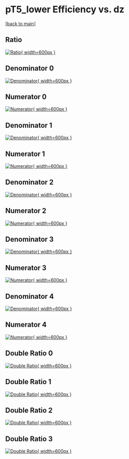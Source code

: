 # pT5_lower Efficiency vs. dz

[[back to main](./)]



## Ratio

[![Ratio](../mtv/var/pT5_lower_vtr_0_-1_eff_dz.png){ width=600px }](../mtv/var/pT5_lower_vtr_0_-1_eff_dz.pdf)

## Denominator 0

[![Denominator](../mtv/den/pT5_lower_vtr_0_-1_eff_dz_den0.png){ width=600px }](../mtv/den/pT5_lower_vtr_0_-1_eff_dz_den0.pdf)

## Numerator 0

[![Numerator](../mtv/num/pT5_lower_vtr_0_-1_eff_dz_num0.png){ width=600px }](../mtv/num/pT5_lower_vtr_0_-1_eff_dz_num0.pdf)

## Denominator 1

[![Denominator](../mtv/den/pT5_lower_vtr_0_-1_eff_dz_den1.png){ width=600px }](../mtv/den/pT5_lower_vtr_0_-1_eff_dz_den1.pdf)

## Numerator 1

[![Numerator](../mtv/num/pT5_lower_vtr_0_-1_eff_dz_num1.png){ width=600px }](../mtv/num/pT5_lower_vtr_0_-1_eff_dz_num1.pdf)

## Denominator 2

[![Denominator](../mtv/den/pT5_lower_vtr_0_-1_eff_dz_den2.png){ width=600px }](../mtv/den/pT5_lower_vtr_0_-1_eff_dz_den2.pdf)

## Numerator 2

[![Numerator](../mtv/num/pT5_lower_vtr_0_-1_eff_dz_num2.png){ width=600px }](../mtv/num/pT5_lower_vtr_0_-1_eff_dz_num2.pdf)

## Denominator 3

[![Denominator](../mtv/den/pT5_lower_vtr_0_-1_eff_dz_den3.png){ width=600px }](../mtv/den/pT5_lower_vtr_0_-1_eff_dz_den3.pdf)

## Numerator 3

[![Numerator](../mtv/num/pT5_lower_vtr_0_-1_eff_dz_num3.png){ width=600px }](../mtv/num/pT5_lower_vtr_0_-1_eff_dz_num3.pdf)

## Denominator 4

[![Denominator](../mtv/den/pT5_lower_vtr_0_-1_eff_dz_den4.png){ width=600px }](../mtv/den/pT5_lower_vtr_0_-1_eff_dz_den4.pdf)

## Numerator 4

[![Numerator](../mtv/num/pT5_lower_vtr_0_-1_eff_dz_num4.png){ width=600px }](../mtv/num/pT5_lower_vtr_0_-1_eff_dz_num4.pdf)

## Double Ratio 0

[![Double Ratio](../mtv/ratio/pT5_lower_vtr_0_-1_eff_dz_ratio0.png){ width=600px }](../mtv/ratio/pT5_lower_vtr_0_-1_eff_dz_ratio0.pdf)

## Double Ratio 1

[![Double Ratio](../mtv/ratio/pT5_lower_vtr_0_-1_eff_dz_ratio1.png){ width=600px }](../mtv/ratio/pT5_lower_vtr_0_-1_eff_dz_ratio1.pdf)

## Double Ratio 2

[![Double Ratio](../mtv/ratio/pT5_lower_vtr_0_-1_eff_dz_ratio2.png){ width=600px }](../mtv/ratio/pT5_lower_vtr_0_-1_eff_dz_ratio2.pdf)

## Double Ratio 3

[![Double Ratio](../mtv/ratio/pT5_lower_vtr_0_-1_eff_dz_ratio3.png){ width=600px }](../mtv/ratio/pT5_lower_vtr_0_-1_eff_dz_ratio3.pdf)

